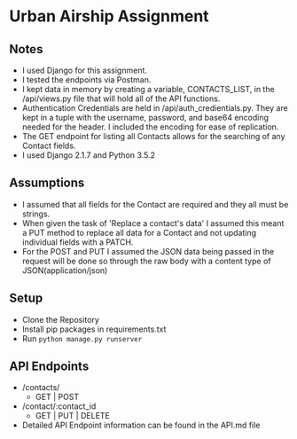 # Urban Airship Assignment

## Notes
- I used Django for this assignment.
- I tested the endpoints via Postman.
- I kept data in memory by creating a variable, CONTACTS_LIST, in the /api/views.py file that will hold all of the API functions.
- Authentication Credentials are held in /api/auth_credientials.py. They are kept in a tuple with the username, password, and base64 encoding needed for the header. I included the encoding for ease of replication.
- The GET endpoint for listing all Contacts allows for the searching of any Contact fields.
- I used Django 2.1.7 and Python 3.5.2

## Assumptions
- I assumed that all fields for the Contact are required and they all must be strings.
- When given the task of 'Replace a contact's data' I assumed this meant a PUT method to replace all data for a Contact and not updating individual fields with a PATCH.
- For the POST and PUT I assumed the JSON data being passed in the request will be done so through the raw body with a content type of JSON(application/json)

## Setup
- Clone the Repository
- Install pip packages in requirements.txt
- Run `python manage.py runserver`

## API Endpoints
- /contacts/ 
  - GET | POST
- /contact/:contact_id
  - GET | PUT | DELETE
- Detailed API Endpoint information can be found in the API.md file
